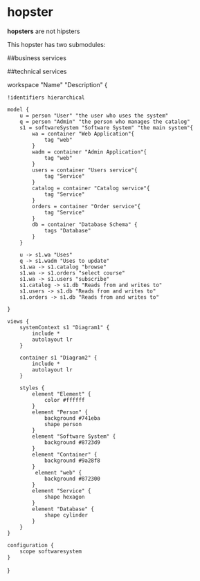 # hopster
**hopsters** are not hipsters

This hopster has two submodules:

##business services

##technical services

workspace "Name" "Description" {

    !identifiers hierarchical

    model {
        u = person "User" "the user who uses the system"
        q = person "Admin" "the person who manages the catalog"
        s1 = softwareSystem "Software System" "the main system"{
            wa = container "Web Application"{
                tag "web"
            }
            wadm = container "Admin Application"{
                tag "web"
            }
            users = container "Users service"{
                tag "Service"
            }
            catalog = container "Catalog service"{
                tag "Service"
            }
            orders = container "Order service"{
                tag "Service"
            }
            db = container "Database Schema" {
                tags "Database"
            }
        }
        
        u -> s1.wa "Uses"
        q -> s1.wadm "Uses to update"
        s1.wa -> s1.catalog "browse"
        s1.wa -> s1.orders "select course"
        s1.wa -> s1.users "subscribe"
        s1.catalog -> s1.db "Reads from and writes to"
        s1.users -> s1.db "Reads from and writes to"
        s1.orders -> s1.db "Reads from and writes to"

    }

    views {
        systemContext s1 "Diagram1" {
            include *
            autolayout lr
        }

        container s1 "Diagram2" {
            include *
            autolayout lr
        }

        styles {
            element "Element" {
                color #ffffff
            }
            element "Person" {
                background #741eba
                shape person
            }
            element "Software System" {
                background #8723d9
            }
            element "Container" {
                background #9a28f8
            }
             element "web" {
                background #872300
            }
            element "Service" {
                shape hexagon
            }
            element "Database" {
                shape cylinder
            }
        }
    }

    configuration {
        scope softwaresystem
    }

}


